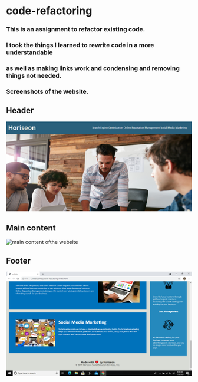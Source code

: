 # code-refactoring
### This is an assignment to refactor existing code.
### I took the things I learned to rewrite code in a more understandable
### as well as making links work and condensing and removing things not needed.
### Screenshots of the website.
## Header
![Header area of website](./assets/images/readme/header.png)
## Main content
![main content ofthe website](./assets/imageas/readme/main_content.png)
## Footer
![Footer of the website](./assets/images/readme/footer.png) 